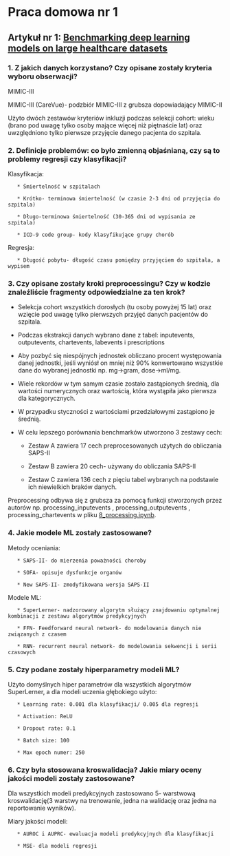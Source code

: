 # Praca domowa nr 1
## Artykuł nr 1: [Benchmarking deep learning models on large healthcare datasets](https://www.sciencedirect.com/science/article/pii/S1532046418300716)
### 1. Z jakich danych korzystano? Czy opisane zostały kryteria wyboru obserwacji? 

   MIMIC-III 

   MIMIC-III (CareVue)- podzbiór MIMIC-III z grubsza dopowiadający MIMIC-II 

   Użyto dwóch zestawów kryteriów inkluzji podczas selekcji cohort: wieku (brano pod uwagę tylko osoby mające więcej niż piętnaście lat) oraz uwzględniono tylko pierwsze przyjęcie danego pacjenta do szpitala. 

### 2. Definicje problemów: co było zmienną objaśnianą, czy są to problemy regresji czy klasyfikacji? 

   Klasyfikacja: 

       * Śmiertelność w szpitalach  

       * Krótko- terminowa śmiertelność (w czasie 2-3 dni od przyjęcia do szpitala) 

       * Długo-terminowa śmiertelność (30-365 dni od wypisania ze szpitala) 

       * ICD-9 code group- kody klasyfikujące grupy chorób  

   Regresja: 

       * Długość pobytu- długość czasu pomiędzy przyjęciem do szpitala, a wypisem 

 

### 3. Czy opisane zostały kroki preprocessingu? Czy w kodzie znaleźliście fragmenty odpowiedzialne za ten krok? 

   * Selekcja cohort wszystkich dorosłych (tu osoby powyżej 15 lat) oraz wzięcie pod uwagę tylko pierwszych przyjęć danych pacjentów do szpitala. 

   * Podczas ekstrakcji danych wybrano dane z tabel: inputevents, outputevents, chartevents, labevents i prescriptions 

   * Aby pozbyć się niespójnych jednostek obliczano procent występowania danej jednostki, jeśli wyniósł on mniej niż 90% konwertowano wszystkie dane do wybranej jednostki np. mg->gram, dose->ml/mg. 

   * Wiele rekordów w tym samym czasie zostało zastąpionych średnią, dla wartości numerycznych oraz wartością, która wystąpiła jako pierwsza dla kategorycznych. 

   * W przypadku styczności z wartościami przedziałowymi zastąpiono je średnią. 
   
   * W celu lepszego porównania benchmarków utworzono 3 zestawy cech: 

       * Zestaw A zawiera 17 cech preprocesowanych użytych do obliczania SAPS-II  

       * Zestaw B zawiera 20 cech- używany do obliczania SAPS-II 

       * Zestaw C zawiera 136 cech z pięciu tabel wybranych na podstawie ich niewielkich braków danych. 

   Preprocessing odbywa się z grubsza za pomocą funkcji stworzonych przez autorów np. processing_inputevents , processing_outputevents , processing_chartevents w pliku [8_processing.ipynb](https://github.com/USC-Melady/Benchmarking_DL_MIMICIII/blob/master/Codes/mimic3_mvcv/8_processing.ipynb).

 

### 4. Jakie modele ML zostały zastosowane? 

   Metody oceniania: 

       * SAPS-II- do mierzenia poważności choroby 

       * SOFA- opisuje dysfunkcje organów 

       * New SAPS-II- zmodyfikowana wersja SAPS-II 

   Modele ML: 

       * SuperLerner- nadzorowany algorytm służący znajdowaniu optymalnej kombinacji z zestawu algorytmów predykcyjnych 

       * FFN- Feedforward neural network- do modelowania danych nie związanych z czasem 

       * RNN- recurrent neural network- do modelowania sekwencji i serii czasowych 

### 5. Czy podane zostały hiperparametry modeli ML? 

   Użyto domyślnych hiper parametrów  dla wszystkich algorytmów SuperLerner, a dla modeli uczenia głębokiego użyto:  

       * Learning rate: 0.001 dla klasyfikacji/ 0.005 dla regresji 

       * Activation: ReLU 

       * Dropout rate: 0.1 

       * Batch size: 100 

       * Max epoch numer: 250 

 

 

### 6. Czy była stosowana kroswalidacja? Jakie miary oceny jakości modeli zostały zastosowane? 

   Dla wszystkich modeli predykcyjnych zastosowano 5- warstwową kroswalidację(3 warstwy na trenowanie, jedna na walidację oraz jedna na reportowanie wyników). 

   Miary jakości modeli: 

       * AUROC i AUPRC- ewaluacja modeli predykcyjnych dla klasyfikacji 

       * MSE- dla modeli regresji 
